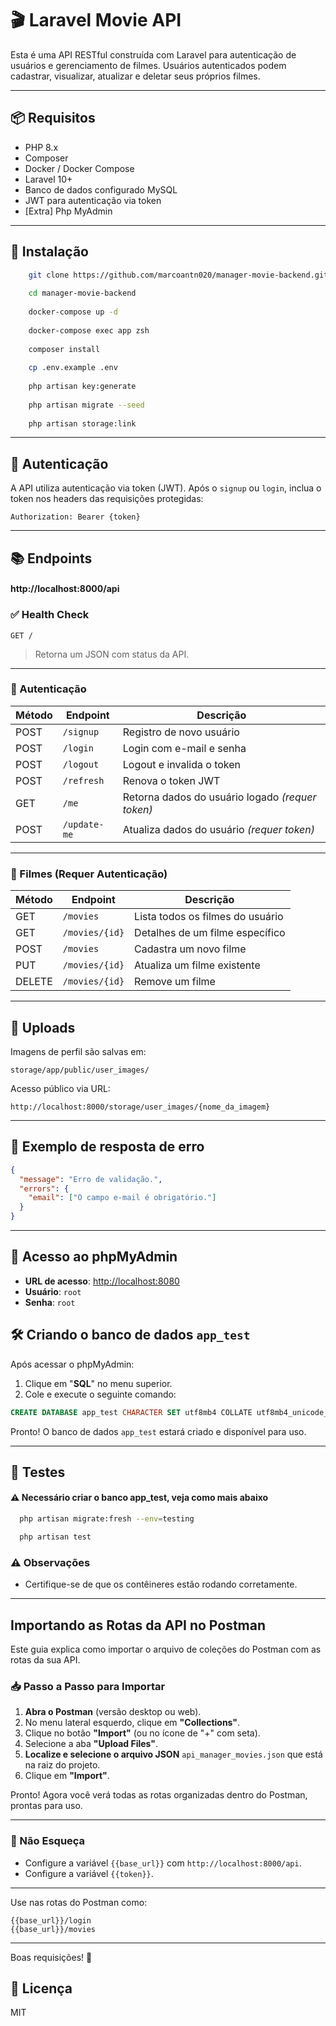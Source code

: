 # 🎬 Laravel Movie API

Esta é uma API RESTful construída com Laravel para autenticação de usuários e gerenciamento de filmes. Usuários autenticados podem cadastrar, visualizar, atualizar e deletar seus próprios filmes.

---

## 📦 Requisitos

- PHP 8.x
- Composer
- Docker / Docker Compose
- Laravel 10+
- Banco de dados configurado MySQL
- JWT para autenticação via token
- [Extra] Php MyAdmin 

---

## 🚀 Instalação

```bash
    git clone https://github.com/marcoantn020/manager-movie-backend.git
    
    cd manager-movie-backend
    
    docker-compose up -d
    
    docker-compose exec app zsh
    
    composer install
    
    cp .env.example .env
    
    php artisan key:generate
    
    php artisan migrate --seed
    
    php artisan storage:link
```
---

## 🔐 Autenticação

A API utiliza autenticação via token (JWT). Após o `signup` ou `login`, inclua o token nos headers das requisições protegidas:

```
Authorization: Bearer {token}
```

---

## 📚 Endpoints
#### http://localhost:8000/api

### ✅ Health Check
`GET /`

> Retorna um JSON com status da API.

---

### 👤 Autenticação

| Método | Endpoint        | Descrição                     |
|--------|------------------|-------------------------------|
| POST   | `/signup`        | Registro de novo usuário      |
| POST   | `/login`         | Login com e-mail e senha      |
| POST   | `/logout`        | Logout e invalida o token     |
| POST   | `/refresh`       | Renova o token JWT            |
| GET    | `/me`            | Retorna dados do usuário logado *(requer token)* |
| POST   | `/update-me`     | Atualiza dados do usuário *(requer token)* |

---

### 🎥 Filmes (Requer Autenticação)

| Método | Endpoint            | Descrição                          |
|--------|----------------------|------------------------------------|
| GET    | `/movies`            | Lista todos os filmes do usuário   |
| GET    | `/movies/{id}`       | Detalhes de um filme específico    |
| POST   | `/movies`            | Cadastra um novo filme             |
| PUT    | `/movies/{id}`       | Atualiza um filme existente        |
| DELETE | `/movies/{id}`       | Remove um filme                    |

---

## 📂 Uploads

Imagens de perfil são salvas em:  
```
storage/app/public/user_images/
```

Acesso público via URL:
```
http://localhost:8000/storage/user_images/{nome_da_imagem}
```

---

## 📎 Exemplo de resposta de erro

```json
{
  "message": "Erro de validação.",
  "errors": {
    "email": ["O campo e-mail é obrigatório."]
  }
}
```

---
## 🔐 Acesso ao phpMyAdmin

- **URL de acesso**: [http://localhost:8080](http://localhost:8080)
- **Usuário**: `root`
- **Senha**: `root`

## 🛠️ Criando o banco de dados `app_test`

Após acessar o phpMyAdmin:

1. Clique em "**SQL**" no menu superior.
2. Cole e execute o seguinte comando:

```sql
CREATE DATABASE app_test CHARACTER SET utf8mb4 COLLATE utf8mb4_unicode_ci;
```

Pronto! O banco de dados `app_test` estará criado e disponível para uso.

---
##  🧪 Testes
#### ⚠️ Necessário criar o banco app_test, veja como mais abaixo

```bash
  php artisan migrate:fresh --env=testing

  php artisan test
```

### ⚠️ Observações

- Certifique-se de que os contêineres estão rodando corretamente.
---

## Importando as Rotas da API no Postman

Este guia explica como importar o arquivo de coleções do Postman com as rotas da sua API.

### 📥 Passo a Passo para Importar

1. **Abra o Postman** (versão desktop ou web).
2. No menu lateral esquerdo, clique em **"Collections"**.
3. Clique no botão **"Import"** (ou no ícone de "+" com seta).
4. Selecione a aba **"Upload Files"**.
5. **Localize e selecione o arquivo JSON** `api_manager_movies.json` que está na raiz do projeto.
6. Clique em **"Import"**.

Pronto! Agora você verá todas as rotas organizadas dentro do Postman, prontas para uso.

---

### 📌 Não Esqueça

- Configure a variável `{{base_url}}` com `http://localhost:8000/api`.
- Configure a variável `{{token}}`.

---

Use nas rotas do Postman como:

```
{{base_url}}/login
{{base_url}}/movies
```

---

Boas requisições! 🚀


## 🧾 Licença

MIT
